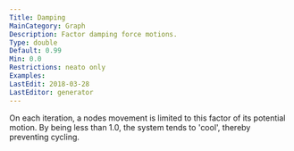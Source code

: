 ```yaml
---
Title: Damping
MainCategory: Graph
Description: Factor damping force motions.
Type: double
Default: 0.99
Min: 0.0
Restrictions: neato only
Examples: 
LastEdit: 2018-03-28
LastEditor: generator
---
```


On each iteration, a nodes movement is limited to this factor of its potential motion. By being less than 1.0, the system tends to 'cool', thereby preventing cycling.
